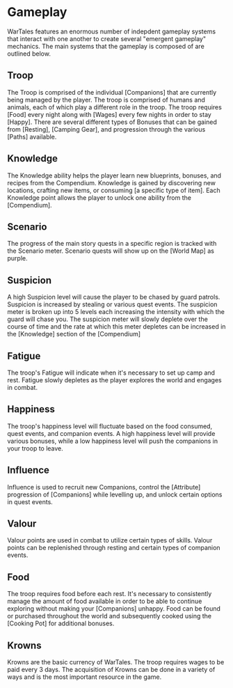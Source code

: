 # Gameplay
WarTales features an enormous number of indepdent gameplay systems that interact with one another to create several "emergent gameplay" mechanics. 
The main systems that the gameplay is composed of are outlined below.

## Troop
The Troop is comprised of the individual [Companions] that are currently being managed by the player. The troop is comprised of humans and animals, each of which play a different role in the troop. The troop requires [Food] every night along with [Wages] every few nights in order to stay [Happy]. There are several different types of Bonuses that can be gained from [Resting], [Camping Gear], and progression through the various [Paths] available.

## Knowledge
The Knowledge ability helps the player learn new blueprints, bonuses, and recipes from the Compendium. Knowledge is gained by discovering new locations, crafting new items, or consuming [a specific type of item]. Each Knowledge point allows the player to unlock one ability from the [Compendium].

## Scenario
The progress of the main story quests in a specific region is tracked with the Scenario meter. Scenario quests will show up on the [World Map] as purple. 

## Suspicion
A high Suspicion level will cause the player to be chased by guard patrols. Suspicion is increased by stealing or various quest events. The suspicion meter is broken up into 5 levels each increasing the intensity with which the guard will chase you. The suspicion meter will slowly deplete over the course of time and the rate at which this meter depletes can be increased in the [Knowledge] section of the [Compendium]

## Fatigue
The troop's Fatigue will indicate when it's necessary to set up camp and rest. Fatigue slowly depletes as the player explores the world and engages in combat. 

## Happiness
The troop's happiness level will fluctuate based on the food consumed, quest events, and companion events. A high happiness level will provide various bonuses, while a low happiness level will push the companions in your troop to leave. 

## Influence
Influence is used to recruit new Companions, control the [Attribute] progression of [Companions] while levelling up, and unlock certain options in quest events.

## Valour
Valour points are used in combat to utilize certain types of skills. Valour points can be replenished through resting and certain types of companion events. 

## Food
The troop requires food before each rest. It's necessary to consistently manage the amount of food available in order to be able to continue exploring without making your [Companions] unhappy. Food can be found or purchased throughout the world and subsequently cooked using the [Cooking Pot] for additional bonuses.  

## Krowns
Krowns are the basic currency of WarTales. The troop requires wages to be paid every 3 days. The acquisition of Krowns can be done in a variety of ways and is the most important resource in the game.